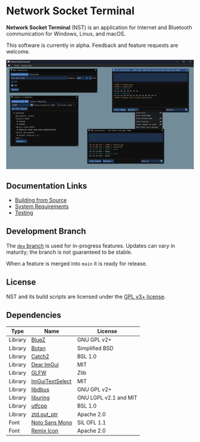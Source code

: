 # Network Socket Terminal

**Network Socket Terminal** (NST) is an application for Internet and Bluetooth communication for Windows, Linux, and macOS.

This software is currently in alpha. Feedback and feature requests are welcome.

![Screenshot](img/screenshot.png)

## Documentation Links

- [Building from Source](building.md)
- [System Requirements](requirements.md)
- [Testing](testing.md)

## Development Branch

The [`dev` branch](https://github.com/NSTerminal/terminal/tree/dev) is used for in-progress features. Updates can vary in maturity; the branch is not guaranteed to be stable.

When a feature is merged into `main` it is ready for release.

## License

NST and its build scripts are licensed under the [GPL v3+ license](../COPYING).

## Dependencies

| Type | Name | License |
| --- | --- | --- |
| Library | [BlueZ](https://github.com/bluez/bluez/tree/master/lib) | GNU GPL v2+ |
| Library | [Botan](https://botan.randombit.net/) | Simplified BSD |
| Library | [Catch2](https://github.com/catchorg/Catch2) | BSL 1.0 |
| Library | [Dear ImGui](https://www.github.com/ocornut/imgui) | MIT |
| Library | [GLFW](https://github.com/glfw/glfw) | Zlib |
| Library | [ImGuiTextSelect](https://github.com/AidanSun05/ImGuiTextSelect) | MIT |
| Library | [libdbus](https://www.freedesktop.org/wiki/Software/dbus) | GNU GPL v2+ |
| Library | [liburing](https://github.com/axboe/liburing) | GNU LGPL v2.1 and MIT |
| Library | [utfcpp](https://github.com/nemtrif/utfcpp) | BSL 1.0 |
| Library | [ztd.out_ptr](https://github.com/soasis/out_ptr) | Apache 2.0 |
| Font | [Noto Sans Mono](https://fonts.google.com/noto/specimen/Noto+Sans+Mono) | SIL OFL 1.1 |
| Font | [Remix Icon](https://remixicon.com/) | Apache 2.0 |
